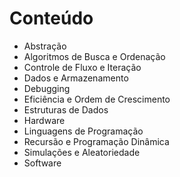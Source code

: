 # Conteúdo

- Abstração
- Algoritmos de Busca e Ordenação
- Controle de Fluxo e Iteração
- Dados e Armazenamento
- Debugging
- Eficiência e Ordem de Crescimento
- Estruturas de Dados
- Hardware
- Linguagens de Programação
- Recursão e Programação Dinâmica
- Simulações e Aleatoriedade
- Software
